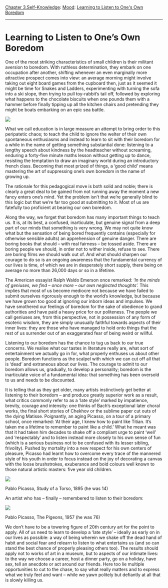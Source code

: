 [Chapter 3.Self-Knowledge](https://www.theschooloflife.com/thebookoflife/category/self-knowledge/): [Mood](https://www.theschooloflife.com/thebookoflife/category/self-knowledge/mood/): [Learning to Listen to One's Own Boredom](https://www.theschooloflife.com/thebookoflife/listening-to-own-boredom/)

* * *

# Learning to Listen to One’s Own Boredom

One of the most striking characteristics of small children is their militant aversion to boredom. With ruthless determination, they embark on one occupation after another, shifting whenever an even marginally more attractive prospect comes into view: an average morning might involve taking out eight board games from the cupboard then, just as it seemed it might be time for Snakes and Ladders, experimenting with turning the sofa into a ski slope, then trying to pull toy-rabbit’s tail off, followed by exploring what happens to the chocolate biscuits when one pounds them with a hammer before finally tipping up all the kitchen chairs and pretending they might be boats embarking on an epic sea battle.

![](https://www.theschooloflife.com/thebookoflife/wp-content/uploads/2019/05/%D0%9F%D0%BE%D0%BB%D1%8C_%D0%BD%D0%B0_%D0%BE%D1%81%D0%BB%D0%B5.jpg)

What we call education is in large measure an attempt to bring order to this peripatetic chaos; to teach the child to ignore the welter of their own spontaneous enthusiasms and instead to learn to sit with their boredom for a while in the name of getting something substantial done: listening to a lengthy speech about kindness by the headteacher without screaming, enduring a forty-five minute maths lesson without getting up to dance, resisting the temptation to draw an imaginary world during an introductory french class. Becoming that most prized of things, a ‘good child’ means mastering the art of suppressing one’s own boredom in the name of growing up.

The rationale for this pedagogical move is both solid and noble; there is clearly a great deal to be gained from not running away the moment a new fancy enters one’s mind. Yet the problem isn’t that we’re generally blind to this logic but that we’re far too good at submitting to it. Most of us are fatefully too proficient at bearing our own boredom.

Along the way, we forget that boredom has many important things to teach us. It is, at its best, a confused, inarticulate, but genuine signal from a deep part of our minds that something is very wrong. We may not quite know what but the sensation of being bored frequently contains (especially for otherwise sensible adults) an apprehension of genuine danger. There are boring books that should – with real fairness – be tossed aside. There are boring people we should, in order not to wither inside, refuse to see. There are boring films we should walk out of. And what should sharpen our courage to do so is an ongoing awareness that the fundamental currency of our lives is time, of which we are in desperately short supply, there being on average no more than 26,000 days or so in a lifetime.

The American essayist Ralph Waldo Emerson once remarked: ‘_In the minds of geniuses, we find – once more – our own neglected thoughts’._ This implies that most of us become mediocre not because we have failed to submit ourselves rigorously enough to the world’s knowledge, but because we have grown too good at ignoring our inborn ideas and impulses. We have smothered our feelings of boredom for the sake of obedience to grand authorities and have paid a heavy price for our politeness. The people we call geniuses are, from this perspective, not in possession of any form of esoteric wisdom, they are simply unusually faithful towards aspects of their inner lives: they are those who have managed to hold onto things that the rest of us surrender out of an exaggerated fear of being weird or willful.

Listening to our boredom has the chance to tug us back to our true concerns. We realise what our tastes in literature really are, what sort of entertainment we actually go in for, what properly enthuses us about other people. Boredom functions as the scalpel with which we can cut off all that is ‘dead’ and extraneous about our lives. The courage to admit to our boredom allows us, gradually, to develop a personality; boredom is the inarticulate voice of a fundamental idea: that something has been oversold to us and needs to be discounted.

It is telling that as they get older, many artists instinctively get better at listening to their boredom – and produce greatly superior work as a result, what critics commonly refer to as a ‘late style’ marked by impatience, brevity, courage and intensity: one thinks of Bach’s exceptional later choral works, the final short stories of Chekhov or the sublime paper cut outs of the dying Matisse. Poignantly, an aging Picasso, on a tour of a primary school, once remarked: ‘At their age, I knew how to paint like Titian. It’s taken me a lifetime to remember to paint like a child.’ What he meant was that it had taken him decades to shake off a compliant urge to paint ‘well’ and ‘respectably’ and to listen instead more closely to his own sense of fun (which is a serious business not to be confused with its lesser sibling, frivolity). Pushed by mortality into a new respect for his own centers of pleasure, Picasso had learnt how to overcome every trace of the mannered style of his youth in order to focus instead on the joy of decorating a canvas with the loose brushstrokes, exuberance and bold colours well known to those natural artistic masters: five year old children.

![](https://www.theschooloflife.com/thebookoflife/wp-content/uploads/2019/05/Study-of-a-Torso.jpg)

Pablo Picasso, Study of a Torso, 1895 (he was 14)

An artist who has – finally – remembered to listen to their boredom:

![](https://www.theschooloflife.com/thebookoflife/wp-content/uploads/2019/05/pasted-image-0.png)

Pablo Picasso, The Pigeons, 1957 (he was 76)

We don’t have to be a towering figure of 20th century art for the point to apply. All of us need to learn to develop a ‘late style’ – ideally as early on in our lives as possible: a way of being wherein we shake off the dead hand of habit and social fear and relearn to listen to what entertains us (and so can stand the best chance of properly pleasing others too). The results should apply not to works of art in a museum, but to aspects of our intimate lives: to the way we choose a career, host a dinner party, go on a holiday, have sex, tell an anecdote or act around our friends. Here too lie multiple opportunities to cut to the chase, to say what really matters and to express what we truly feel and want – while we yawn politely but defiantly at all that is slowly killing us.
